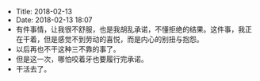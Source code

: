 - Title: 2018-02-13
- Date: 2018-02-13 18:07
- 有件事情，让我很不舒服，也是我胡乱承诺，不懂拒绝的结果。这件事，我正在干着，但是感觉不到劳动的喜悦，而是内心的别扭与抱怨。
- 以后再也不干这种三不靠的事了。
- 但是这一次，哪怕咬着牙也要履行完承诺。
- 干活去了。
